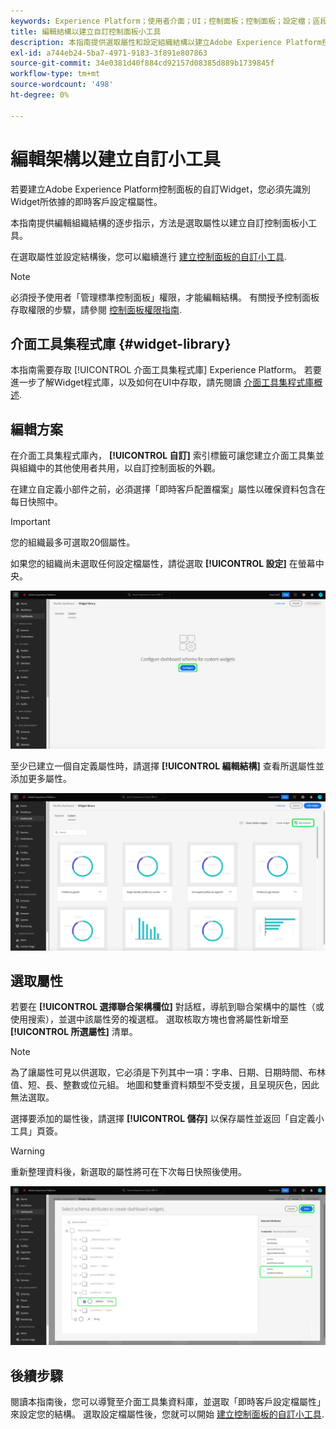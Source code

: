 ```yaml
---
keywords: Experience Platform；使用者介面；UI；控制面板；控制面板；設定檔；區段；目的地；授權使用
title: 編輯結構以建立自訂控制面板小工具
description: 本指南提供選取屬性和設定組織結構以建立Adobe Experience Platform控制面板自訂Widget的逐步指示。
exl-id: a744eb24-5ba7-4971-9183-3f891e807863
source-git-commit: 34e0381d40f884cd92157d08385d889b1739845f
workflow-type: tm+mt
source-wordcount: '498'
ht-degree: 0%

---
```


# 編輯架構以建立自訂小工具

若要建立Adobe Experience Platform控制面板的自訂Widget，您必須先識別Widget所依據的即時客戶設定檔屬性。

本指南提供編輯組織結構的逐步指示，方法是選取屬性以建立自訂控制面板小工具。

在選取屬性並設定結構後，您可以繼續進行 [建立控制面板的自訂小工具](custom-widgets.md).

>[!NOTE]
>
>必須授予使用者「管理標準控制面板」權限，才能編輯結構。 有關授予控制面板存取權限的步驟，請參閱 [控制面板權限指南](../permissions.md).

## 介面工具集程式庫 {#widget-library}

本指南需要存取 [!UICONTROL 介面工具集程式庫] Experience Platform。 若要進一步了解Widget程式庫，以及如何在UI中存取，請先閱讀 [介面工具集程式庫概述](widget-library.md).

## 編輯方案

在介面工具集程式庫內， **[!UICONTROL 自訂]** 索引標籤可讓您建立介面工具集並與組織中的其他使用者共用，以自訂控制面板的外觀。

在建立自定義小部件之前，必須選擇「即時客戶配置檔案」屬性以確保資料包含在每日快照中。

>[!IMPORTANT]
>
>您的組織最多可選取20個屬性。

如果您的組織尚未選取任何設定檔屬性，請從選取 **[!UICONTROL 設定]** 在螢幕中央。

![醒目提示「配置」時，介面工具集庫工作區的「自訂」標籤。](../images/customization/configure-schema.png)

至少已建立一個自定義屬性時，請選擇 **[!UICONTROL 編輯結構]** 查看所選屬性並添加更多屬性。

![介面工具集庫工作區的「自訂」標籤會反白顯示「編輯」結構。](../images/customization/edit-schema.png)

## 選取屬性

若要在 **[!UICONTROL 選擇聯合架構欄位]** 對話框，導航到聯合架構中的屬性（或使用搜索），並選中該屬性旁的複選框。 選取核取方塊也會將屬性新增至 **[!UICONTROL 所選屬性]** 清單。

>[!NOTE]
>
>為了讓屬性可見以供選取，它必須是下列其中一項：字串、日期、日期時間、布林值、短、長、整數或位元組。 地圖和雙重資料類型不受支援，且呈現灰色，因此無法選取。

選擇要添加的屬性後，請選擇 **[!UICONTROL 儲存]** 以保存屬性並返回「自定義小工具」頁簽。

>[!WARNING]
>重新整理資料後，新選取的屬性將可在下次每日快照後使用。

![用於選擇具有屬性的架構屬性並突出顯示「保存」的對話框。](../images/customization/select-attribute.png)

## 後續步驟

閱讀本指南後，您可以導覽至介面工具集資料庫，並選取「即時客戶設定檔屬性」來設定您的結構。 選取設定檔屬性後，您就可以開始 [建立控制面板的自訂小工具](custom-widgets.md).
